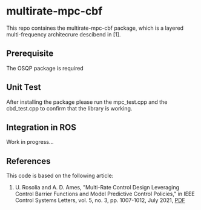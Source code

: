 # multirate-mpc-cbf

This repo containes the multirate-mpc-cbf package, which is a layered multi-frequency architecrure descibend in [1].

## Prerequisite 

The OSQP package is required

## Unit Test

After installing the package please run the mpc_test.cpp and the cbd_test.cpp to confirm that the library is working.

## Integration in ROS

Work in progress...

## References

This code is based on the following article:

1. U. Rosolia and A. D. Ames, "Multi-Rate Control Design Leveraging Control Barrier Functions and Model Predictive Control Policies," in IEEE Control Systems Letters, vol. 5, no. 3, pp. 1007-1012, July 2021, [PDF](https://ieeexplore.ieee.org/document/9137248)